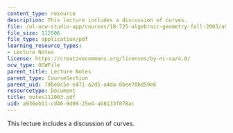 ```yaml
---
content_type: resource
description: This lecture includes a discussion of curves.
file: /ol-ocw-studio-app/courses/18-725-algebraic-geometry-fall-2003/a936eb11cd469d0925e4ab8133f078ac_notes112003.pdf
file_size: 112506
file_type: application/pdf
learning_resource_types:
- Lecture Notes
license: https://creativecommons.org/licenses/by-nc-sa/4.0/
ocw_type: OCWFile
parent_title: Lecture Notes
parent_type: CourseSection
parent_uid: 7d6e0c5e-e471-a2d5-a4da-0bee70bd59e6
resourcetype: Document
title: notes112003.pdf
uid: a936eb11-cd46-9d09-25e4-ab8133f078ac
---
```

This lecture includes a discussion of curves.